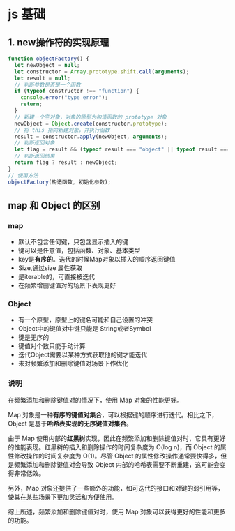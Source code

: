 # js 基础

## 1. new操作符的实现原理

```javascript
function objectFactory() {
  let newObject = null;
  let constructor = Array.prototype.shift.call(arguments);
  let result = null;
  // 判断参数是否是一个函数
  if (typeof constructor !== "function") {
    console.error("type error");
    return;
  }
  // 新建一个空对象，对象的原型为构造函数的 prototype 对象
  newObject = Object.create(constructor.prototype);
  // 将 this 指向新建对象，并执行函数
  result = constructor.apply(newObject, arguments);
  // 判断返回对象
  let flag = result && (typeof result === "object" || typeof result === "function");
  // 判断返回结果
  return flag ? result : newObject;
}
// 使用方法
objectFactory(构造函数, 初始化参数); 
```

## map 和 Object 的区别

### map

+ 默认不包含任何键，只包含显示插入的键
+ 键可以是任意值，包括函数、对象、基本类型
+ key是**有序的**。迭代的时候Map对象以插入的顺序返回键值
+ Size,通过size 属性获取
+ 是iterable的，可直接被迭代
+ 在频繁增删键值对的场景下表现更好
  
### Object

+ 有一个原型，原型上的键名可能和自己设置的冲突
+ Object中的键值对中键只能是 String或者Symbol
+ 键是无序的
+ 键值对个数只能手动计算
+ 迭代Object需要以某种方式获取他的键才能迭代
+ 未对频繁添加和删除键值对场景下作优化

### 说明

在频繁添加和删除键值对的情况下，使用 Map 对象的性能更好。

Map 对象是一种**有序的键值对集合**，可以根据键的顺序进行迭代。相比之下，Object 是基于**哈希表实现的无序键值对集合**。

由于 Map 使用内部的**红黑树**实现，因此在频繁添加和删除键值对时，它具有更好的性能表现。红黑树的插入和删除操作的时间复杂度为 O(log n)，而 Object 的属性修改操作的时间复杂度为 O(1)。尽管 Object 的属性修改操作通常要快得多，但是频繁添加和删除键值对会导致 Object 内部的哈希表需要不断重建，这可能会变得非常低效。

另外，Map 对象还提供了一些额外的功能，如可迭代的接口和对键的弱引用等，使其在某些场景下更加灵活和方便使用。

综上所述，频繁添加和删除键值对时，使用 Map 对象可以获得更好的性能和更多的功能。
